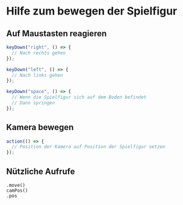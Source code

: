 # Hilfe zum bewegen der Spielfigur

## Auf Maustasten reagieren

```javascript
keyDown("right", () => {
  // Nach rechts gehen
});

keyDown("left", () => {
  // Nach links gehen
});

keyDown("space", () => {
  // Wenn die Spielfigur sich auf dem Boden befindet
  // Dann springen
});
```

## Kamera bewegen

```javascript
action(() => {
  // Position der Kamera auf Position der Spielfigur setzen
});
```


## Nützliche Aufrufe

```
.move()
camPos()
.pos
```